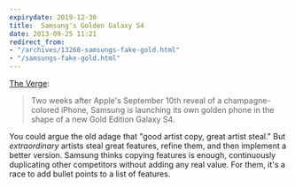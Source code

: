 ```yaml
---
expirydate: 2019-12-30
title:  Samsung's Golden Galaxy S4
date: 2013-09-25 11:21
redirect_from:
- "/archives/13268-samsungs-fake-gold.html"
- "/samsungs-fake-gold.html"
---
```



[The Verge](http://www.theverge.com/2013/9/25/4769086/samsung-counters-iphone-5s-with-a-golden-galaxy-s4):

> Two weeks after Apple's September 10th reveal of a champagne-colored iPhone, Samsung is launching its own golden phone in the shape of a new Gold Edition Galaxy S4.

You could argue the old adage that "good artist copy, great artist steal." But _extraordinary_ artists steal great features, refine them, and then implement a better version. Samsung thinks copying features is enough, continuously duplicating other competitors without adding any real value. For them, it's a race to add bullet points to a list of features.
